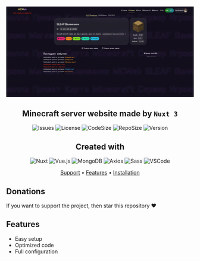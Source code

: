 <center>

![Icon](https://github.com/SolsticeLeaf/mcweb/blob/master/.github/images/home.png?raw=true)

</center>

<h2 align="center">Minecraft server website made by <code>Nuxt 3</code></h2>

<center>

![Issues](https://img.shields.io/github/issues/SolsticeLeaf/mcweb?style=for-the-badge)
![License](https://img.shields.io/github/license/SolsticeLeaf/mcweb?style=for-the-badge)
![CodeSize](https://img.shields.io/github/languages/code-size/SolsticeLeaf/mcweb?style=for-the-badge)
![RepoSize](https://img.shields.io/github/repo-size/SolsticeLeaf/mcweb?style=for-the-badge)
![Version](https://img.shields.io/github/package-json/v/SolsticeLeaf/mcweb/master?style=for-the-badge)

</center>

<h2 align="center">
  Created with
</h2>

<center>

![Nuxt](https://img.shields.io/badge/Nuxt-3-00DC82?style=for-the-badge&logo=nuxt&logoColor=white)
![Vue.js](https://img.shields.io/badge/Vue.js-35495E?style=for-the-badge&logo=vuedotjs&logoColor=4FC08D)
![MongoDB](https://img.shields.io/badge/-MongoDB-13aa52?style=for-the-badge&logo=mongodb&logoColor=white)
![Axios](https://img.shields.io/badge/axios.js-854195?style=for-the-badge&logo=axios&logoColor=5A29E4)
![Sass](https://img.shields.io/badge/Sass-CC6699?style=for-the-badge&logo=Sass&logoColor=white)
![VSCode](https://img.shields.io/badge/Visual%20Studio%20Code-007ACC?style=for-the-badge&logo=nuxtdotjs&logoColor=white)

</center>

<p align="center">
<a href="#support">Support</a> •
<a href="#features">Features</a> •
<a href="#installation">Installation</a>
</p>

## Donations

If you want to support the project, then
star this repository ♥

## Features

- Easy setup
- Optimized code
- Full configuration
